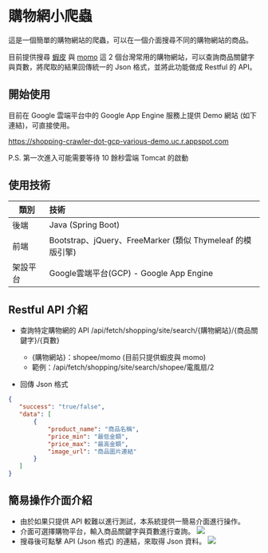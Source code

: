 # 購物網小爬蟲

這是一個簡單的購物網站的爬蟲，可以在一個介面搜尋不同的購物網站的商品。

目前提供搜尋 [蝦皮](https://shopee.tw) 與 [momo](https://www.momoshop.com.tw) 這 2 個台灣常用的購物網站，可以查詢商品關鍵字與頁數，將爬取的結果回傳統一的 Json 格式，並將此功能做成 Restful 的 API。



## 開始使用

目前在 Google 雲端平台中的 Google App Engine 服務上提供 Demo 網站 (如下連結)，可直接使用。

https://shopping-crawler-dot-gcp-various-demo.uc.r.appspot.com

P.S. 第一次進入可能需要等待 10 餘秒雲端 Tomcat 的啟動

## 使用技術


| 類別          | 技術               |
|-------------|:----------------------- |
| 後端          | Java (Spring Boot)   |
| 前端          | Bootstrap、jQuery、FreeMarker (類似 Thymeleaf 的模版引擎)     |
| 架設平台        | Google雲端平台(GCP) - Google App Engine     |

## Restful API 介紹

- 查詢特定購物網的 API
  /api/fetch/shopping/site/search/{購物網站}/{商品關鍵字}/{頁數}
    - {購物網站}：shopee/momo (目前只提供蝦皮與 momo)
    - 範例：/api/fetch/shopping/site/search/shopee/電風扇/2


- 回傳 Json 格式
 ```json
 {
	"success": "true/false",
	"data": [
		{
			"product_name": "商品名稱",
			"price_min": "最低金額",
			"price_max": "最高金額",
			"image_url": "商品圖片連結"
        }
	]
}
 ```

## 簡易操作介面介紹

- 由於如果只提供 API 較難以進行測試，本系統提供一簡易介面進行操作。
- 介面可選擇購物平台，輸入商品關鍵字與頁數進行查詢。
  ![](https://i.imgur.com/bzygEuA.png)
- 搜尋後可點擊 API (Json 格式) 的連結，來取得 Json 資料。
  ![](https://i.imgur.com/UtZfVFL.png)
